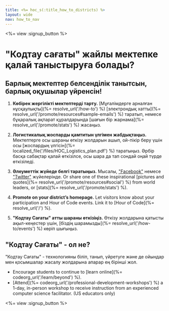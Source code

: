 ```yaml
---
title: <%= hoc_s(:title_how_to_districts) %>
layout: wide
nav: how_to_nav
---
```

<%= view :signup_button %>

# "Кодтау сағаты" жайлы мектепке қалай таныстыруға болады?

## Барлық мектептер белсенділік танытсын, барлық оқушылар үйренсін!

1. **Көбірек жергілікті мектептерді тарту.** [Мұғалімдерге арналған нұсқаулықты](%= resolve_url('/how-to') %) [электрондық хатты](%= resolve_url('/promote/resources#sample-emails') %) таратып, немесе бұқаралық ақпарат құралдарында [шағын бір жарнама](%= resolve_url('/promote/stats') %) жасаңыз.

2. **Логистикалық жоспарды қамтитын үлгімен жабдықтаңыз.** Мектептерге осы шараны өткізу жолдарын ашып, ой-пікір беру үшін осы [жоспардың үлгісін](%= localized_file('/files/HOC_Logistics_plan.pdf') %) таратыңыз. Әрбір басқа сабақтар қалай өткізілсе, осы шара да тап сондай оңай түрде өткізіледі.

3. **Әлеуметтік жүйеде белгі таратыңыз.** Мысалы, ["Facebook"](https://www.facebook.com/sharer/sharer.php?u=http%3A%2F%2Fhourofcode.com%2Fus) немесе ["Twitter"](https://twitter.com/intent/tweet?url=http%3A%2F%2Fhourofcode.com&text=I%27m%20participating%20in%20this%20year%27s%20%23HourOfCode%2C%20are%20you%3F%20%40codeorg&original_referer=https%3A%2F%2Fwww.google.com%2Furl%3Fq%3Dhttps%253A%252F%252Ftwitter.com%252Fshare%253Fhashtags%253D%2526amp%253Brelated%253Dcodeorg%2526amp%253Btext%253DI%252527m%252Bparticipating%252Bin%252Bthis%252Byear%252527s%252B%252523HourOfCode%25252C%252Bare%252Byou%25253F%252B%252540codeorg%2526amp%253Burl%253Dhttp%25253A%25252F%25252Fhourofcode.com%26sa%3DD%26sntz%3D1%26usg%3DAFQjCNE1GLTUbKZfMlEh9Aj5w0iswz6PYQ&related=codeorg&hashtags=) жүйелерінде. Or share one of these inspirational [pictures and quotes](%= resolve_url('/promote/resources#social') %) from world leaders, or [stats](%= resolve_url('/promote/stats') %).

4. **Promote on your district’s homepage.** Let visitors know about your participation and Hour of Code events. Link it to [Hour of Code](%= resolve_url('/') %).

5. **"Кодтау Сағаты" атты шараны өткізіңіз.** Өткізу жолдарына қатысты ақыл-кеңестер үшін, [біздің шарамызды](%= resolve_url('/how-to/events') %) көріп шығыңыз.

## "Кодтау Cағаты" - ол не?

"Кодтау Сағаты" - технологияны біліп, танып, үйретуге және де ойындар мен қосымшалар жасалу жолдарына апарар ең бірінші жол.

- Encourage students to continue to [learn online](%= codeorg_url('/learn/beyond') %).
- [Attend](%= codeorg_url('/professional-development-workshops') %) a 1-day, in-person workshop to receive instruction from an experienced computer science facilitator. (US educators only)

<%= view :signup_button %>